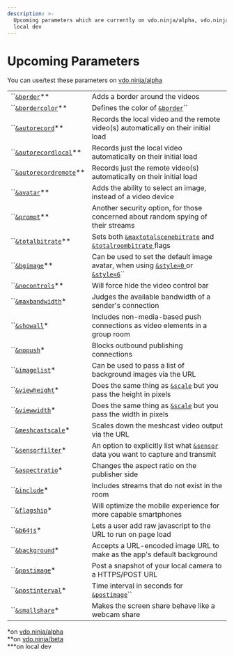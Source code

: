 ```yaml
---
description: >-
  Upcoming parameters which are currently on vdo.ninja/alpha, vdo.ninja/beta or
  local dev
---
```


# Upcoming Parameters

You can use/test these parameters on [vdo.ninja/alpha](https://vdo.ninja/alpha/)

|                                                      |                                                                                                                                                                       |
| ---------------------------------------------------- | --------------------------------------------------------------------------------------------------------------------------------------------------------------------- |
| ``[`&border`](and-border.md)\*\*                     | Adds a border around the videos                                                                                                                                       |
| ``[`&bordercolor`](and-bordercolor.md)\*\*           | Defines the color of [`&border`](and-border.md)``                                                                                                                     |
| ``[`&autorecord`](and-autorecord.md)\*\*             | Records the local video and the remote video(s) automatically on their initial load                                                                                   |
| ``[`&autorecordlocal`](and-autorecordlocal.md)\*\*   | Records just the local video automatically on their initial load                                                                                                      |
| ``[`&autorecordremote`](and-autorecordremote.md)\*\* | Records just the remote video(s) automatically on their initial load                                                                                                  |
| ``[`&avatar`](and-avatar.md)\*\*                     | Adds the ability to select an image, instead of a video device                                                                                                        |
| ``[`&prompt`](and-prompt.md)\*\*                     | Another security option, for those concerned about random spying of their streams                                                                                     |
| ``[`&totalbitrate`](and-totalbitrate.md)\*\*         | Sets both [`&maxtotalscenebitrate`](../../newly-added-parameters/and-maxtotalscenebitrate.md) and [`&totalroombitrate` ](../view-parameters/totalroombitrate.md)flags |
| ``[`&bgimage`](and-bgimage.md)\*\*                   | Can be used to set the default image avatar, when using [`&style=0` ](../design-parameters/style.md)or [`&style=6`](../design-parameters/style.md)``                  |
| ``[`&nocontrols`](and-nocontrols.md)\*\*             | Will force hide the video control bar                                                                                                                                 |
| ``[`&maxbandwidth`](and-maxbandwidth.md)\*           | Judges the available bandwidth of a sender's connection                                                                                                               |
| ``[`&showall`](and-showall.md)\*                     | Includes non-media-based push connections as video elements in a group room                                                                                           |
| ``[`&nopush`](and-nopush.md)\*                       | Blocks outbound publishing connections                                                                                                                                |
| ``[`&imagelist`](and-imagelist.md)\*                 | Can be used to pass a list of background images via the URL                                                                                                           |
| ``[`&viewheight`](and-viewheight.md)\*               | Does the same thing as [`&scale`](../view-parameters/scale.md) but you pass the height in pixels                                                                      |
| ``[`&viewwidth`](and-viewwidth.md)\*                 | Does the same thing as [`&scale`](../view-parameters/scale.md) but you pass the width in pixels                                                                       |
| ``[`&meshcastscale`](and-meshcastscale.md)\*         | Scales down the meshcast video output via the URL                                                                                                                     |
| ``[`&sensorfilter`](and-sensorfilter.md)\*           | An option to explicitly list what [`&sensor` ](../../source-settings/sensor.md)data you want to capture and transmit                                                  |
| ``[`&aspectratio`](and-aspectratio.md)\*             | Changes the aspect ratio on the publisher side                                                                                                                        |
| ``[`&include`](and-include.md)\*                     | Includes streams that do not exist in the room                                                                                                                        |
| ``[`&flagship`](and-flagship.md)\*                   | Will optimize the mobile experience for more capable smartphones                                                                                                      |
| ``[`&b64js`](and-b64js.md)\*                         | Lets a user add raw javascript to the URL to run on page load                                                                                                         |
| ``[`&background`](and-background.md)\*               | Accepts a URL-encoded image URL to make as the app's default background                                                                                               |
| ``[`&postimage`](and-postimage.md)\*                 | Post a snapshot of your local camera to a HTTPS/POST URL                                                                                                              |
| ``[`&postinterval`](and-postinterval.md)\*           | Time interval in seconds for [`&postimage`](and-postimage.md)``                                                                                                       |
| ``[`&smallshare`](and-smallshare.md)\*               | Makes the screen share behave like a webcam share                                                                                                                     |

\*on [vdo.ninja/alpha](https://vdo.ninja/alpha/)\
\*\*on [vdo.ninja/beta](https://vdo.ninja/beta/)\
\*\*\*on local dev
